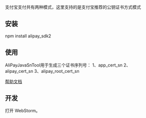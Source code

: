 支付宝支付共有两种模式，这里支持的是支付宝推荐的公钥证书方式模式



## 安装

npm install alipay_sdk2



## 使用

AliPayJavaSnTool用于生成三个证书序列号：
1、app_cert_sn
2、alipay_cert_sn
3、alipay_root_cert_sn

[帮助文档](https://github.com/wujinhong/aliPay/raw/master/公钥证书方式模式.docx)




## 开发

打开 WebStorm。